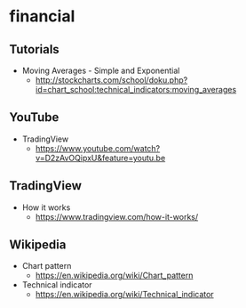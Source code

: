 # financial
## Tutorials
* Moving Averages - Simple and Exponential
  * http://stockcharts.com/school/doku.php?id=chart_school:technical_indicators:moving_averages

## YouTube
* TradingView
  * https://www.youtube.com/watch?v=D2zAvOQipxU&feature=youtu.be

## TradingView
* How it works
  * https://www.tradingview.com/how-it-works/

## Wikipedia
* Chart pattern
  * https://en.wikipedia.org/wiki/Chart_pattern
* Technical indicator
  * https://en.wikipedia.org/wiki/Technical_indicator
